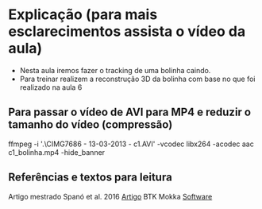 # Explicação (para mais esclarecimentos assista o vídeo da aula)

* Nesta aula iremos fazer o tracking de uma bolinha caindo.
* Para treinar realizem a reconstrução 3D da bolinha com base no que foi realizado na aula 6

## Para passar o vídeo de AVI para MP4 e reduzir o tamanho do vídeo (compressão)
ffmpeg -i '.\CIMG7686 - 13-03-2013 - c1.AVI' -vcodec libx264 -acodec aac c1_bolinha.mp4 -hide_banner

## Referências e textos para leitura
Artigo mestrado Spanó et al. 2016 [Artigo](https://www.scielo.br/j/rbme/a/NMgFLyfzJd56N4TThhn5bmB/?lang=pt)
BTK Mokka [Software](https://biomechanical-toolkit.github.io/)